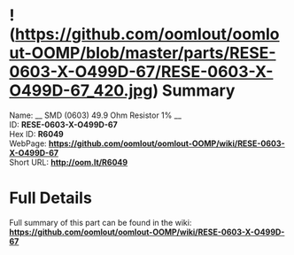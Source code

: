 
!(https://github.com/oomlout/oomlout-OOMP/blob/master/parts/RESE-0603-X-O499D-67/RESE-0603-X-O499D-67_420.jpg)
Summary
=================
  
Name: __ SMD (0603) 49.9 Ohm Resistor 1% __    
ID: __RESE-0603-X-O499D-67__   
Hex ID: __R6049__   
WebPage: __https://github.com/oomlout/oomlout-OOMP/wiki/RESE-0603-X-O499D-67__   
Short URL: __http://oom.lt/R6049__   

Full Details
==========================
Full summary of this part can be found in the wiki:   
__https://github.com/oomlout/oomlout-OOMP/wiki/RESE-0603-X-O499D-67__    

